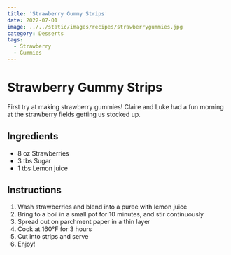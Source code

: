 ```yaml
---
title: 'Strawberry Gummy Strips'
date: 2022-07-01
image: ../../static/images/recipes/strawberrygummies.jpg
category: Desserts
tags: 
  - Strawberry
  - Gummies
---
```



# Strawberry Gummy Strips

First try at making strawberry gummies! Claire and Luke had a fun morning at the strawberry fields getting us stocked up.
  
## Ingredients
- 8 oz Strawberries
- 3 tbs Sugar
- 1 tbs Lemon juice

## Instructions
1. Wash strawberries and blend into a puree with lemon juice
2. Bring to a boil in a small pot for 10 minutes, and stir continuously
3. Spread out on parchment paper in a thin layer
4. Cook at 160°F for 3 hours
5. Cut into strips and serve
6. Enjoy!

